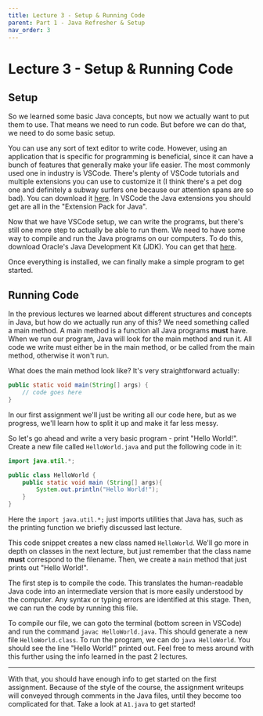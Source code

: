 ```yaml
---
title: Lecture 3 - Setup & Running Code
parent: Part 1 - Java Refresher & Setup
nav_order: 3
---
```


# Lecture 3 - Setup & Running Code

## Setup

So we learned some basic Java concepts, but now we actually want to put them to use. That means we need to run code. But before we can do that, we need to do some basic setup.

You can use any sort of text editor to write code. However, using an application that is specific for programming is beneficial, since it can have a bunch of features that generally make your life easier. The most commonly used one in industry is VSCode. There's plenty of VSCode tutorials and multiple extensions you can use to customize it (I think there's a pet dog one and definitely a subway surfers one because our attention spans are so bad). You can download it [here](https://code.visualstudio.com/download). In VSCode the Java extensions you should get are all in the "Extension Pack for Java".

Now that we have VSCode setup, we can write the programs, but there's still one more step to actually be able to run them. We need to have some way to compile and run the Java programs on our computers. To do this, download Oracle's Java Development Kit (JDK). You can get that [here](https://www.oracle.com/java/technologies/downloads/).

Once everything is installed, we can finally make a simple program to get started.

## Running Code

In the previous lectures we learned about different structures and concepts in Java, but how do we actually run any of this? We need something called a main method. A main method is a function all Java programs **must** have. When we run our program, Java will look for the main method and run it. All code we write must either be in the main method, or be called from the main method, otherwise it won't run.

What does the main method look like? It's very straightforward actually:

```java
public static void main(String[] args) {
    // code goes here
}
```

In our first assignment we'll just be writing all our code here, but as we progress, we'll learn how to split it up and make it far less messy.

So let's go ahead and write a very basic program - print "Hello World!". Create a new file called `HelloWorld.java` and put the following code in it:

```java
import java.util.*;

public class HelloWorld {
    public static void main (String[] args){
        System.out.println("Hello World!");
    }
}
```

Here the `import java.util.*;` just imports utilities that Java has, such as the printing function we briefly discussed last lecture.

This code snippet creates a new class named `HelloWorld`. We'll go more in depth on classes in the next lecture, but just remember that the class name **must** correspond to the filename. Then, we create a `main` method that just prints out "Hello World!".

The first step is to compile the code. This translates the human-readable Java code into an intermediate version that is more easily understood by the computer. Any syntax or typing errors are identified at this stage. Then, we can run the code by running this file.

To compile our file, we can goto the terminal (bottom screen in VSCode) and run the command `javac HelloWorld.java`. This should generate a new file `HelloWorld.class`. To run the program, we can do `java HelloWorld`. You should see the line "Hello World!" printed out. Feel free to mess around with this further using the info learned in the past 2 lectures.

***

With that, you should have enough info to get started on the first assignment. Because of the style of the course, the assignment writeups will conveyed through comments in the Java files, until they become too complicated for that. Take a look at `A1.java` to get started!
